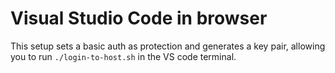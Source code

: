 # Visual Studio Code in browser

This setup sets a basic auth as protection and generates a key pair,
allowing you to run `./login-to-host.sh` in the VS code terminal.


